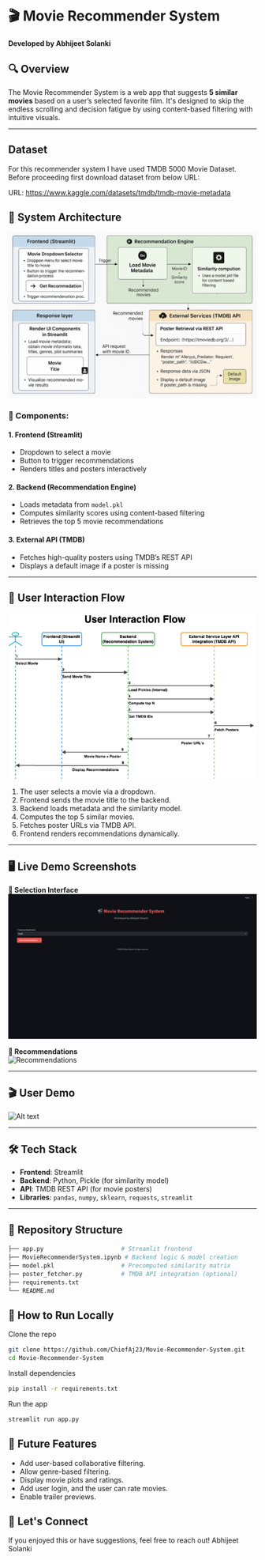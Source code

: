 # 🎬 Movie Recommender System  
**Developed by Abhijeet Solanki**

## 🔍 Overview  
The Movie Recommender System is a web app that suggests **5 similar movies** based on a user’s selected favorite film. It's designed to skip the endless scrolling and decision fatigue by using content-based filtering with intuitive visuals.

---
## Dataset
For this recommender system I have used TMDB 5000 Movie Dataset. Before proceeding first download dataset from below URL:

URL: https://www.kaggle.com/datasets/tmdb/tmdb-movie-metadata


## 🧠 System Architecture  

![System Architecture](Asset/System-Architecture.png)

### 📌 Components:
#### 1. **Frontend (Streamlit)**  
- Dropdown to select a movie  
- Button to trigger recommendations  
- Renders titles and posters interactively  

#### 2. **Backend (Recommendation Engine)**  
- Loads metadata from `model.pkl`  
- Computes similarity scores using content-based filtering  
- Retrieves the top 5 movie recommendations  

#### 3. **External API (TMDB)**  
- Fetches high-quality posters using TMDB’s REST API  
- Displays a default image if a poster is missing  

---

## 🔁 User Interaction Flow  

![User Interaction Flow](Asset/MR-User-Interation-Flow.png)

1. The user selects a movie via a dropdown.  
2. Frontend sends the movie title to the backend.  
3. Backend loads metadata and the similarity model.  
4. Computes the top 5 similar movies.  
5. Fetches poster URLs via TMDB API.  
6. Frontend renders recommendations dynamically.  

---

## 🖥️ Live Demo Screenshots  

**🔽 Selection Interface**  
![Start](Asset/MRS-Start.png)

**🎥 Recommendations**  
![Recommendations](Asset/MRS-Recommendation.png)

---

## 🎬 User Demo  
![Alt text](Asset/MRS-Demo.gif)

---
## 🛠 Tech Stack  
- **Frontend**: Streamlit  
- **Backend**: Python, Pickle (for similarity model)  
- **API**: TMDB REST API (for movie posters)  
- **Libraries**: `pandas`, `numpy`, `sklearn`, `requests`, `streamlit`
---

## 📂 Repository Structure  
```bash
├── app.py                      # Streamlit frontend
├── MovieRecommenderSystem.ipynb # Backend logic & model creation
├── model.pkl                   # Precomputed similarity matrix
├── poster_fetcher.py           # TMDB API integration (optional)
├── requirements.txt
└── README.md
```
## 🚀 How to Run Locally
Clone the repo
```bash
git clone https://github.com/ChiefAj23/Movie-Recommender-System.git
cd Movie-Recommender-System
```
Install dependencies
```bash
pip install -r requirements.txt
```
Run the app
```bash
streamlit run app.py
```

## 📢 Future Features
- Add user-based collaborative filtering.
- Allow genre-based filtering.
- Display movie plots and ratings.
- Add user login, and the user can rate movies.
- Enable trailer previews.

## 📣 Let's Connect
If you enjoyed this or have suggestions, feel free to reach out!
Abhijeet Solanki
